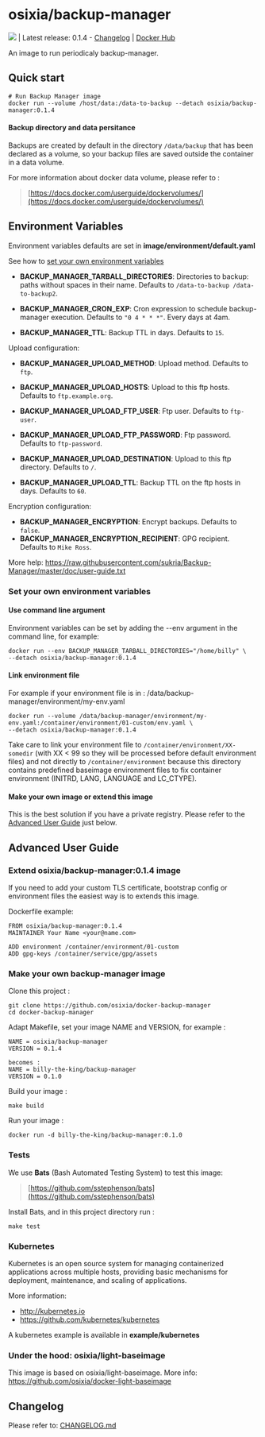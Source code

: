 # osixia/backup-manager

[![](https://badge.imagelayers.io/osixia/backup-manager:latest.svg)](https://imagelayers.io/?images=osixia/backup-manager:latest 'Get your own badge on imagelayers.io') | Latest release: 0.1.4 -  [Changelog](CHANGELOG.md) | [Docker Hub](https://hub.docker.com/r/osixia/backup-manager/) 

An image to run periodicaly backup-manager.

## Quick start

    # Run Backup Manager image
    docker run --volume /host/data:/data-to-backup --detach osixia/backup-manager:0.1.4

#### Backup directory and data persitance

Backups are created by default in the directory `/data/backup` that has been declared as a volume, so your backup files are saved outside the container in a data volume.

For more information about docker data volume, please refer to :

> [https://docs.docker.com/userguide/dockervolumes/](https://docs.docker.com/userguide/dockervolumes/)

## Environment Variables

Environment variables defaults are set in **image/environment/default.yaml**

See how to [set your own environment variables](#set-your-own-environment-variables)


- **BACKUP_MANAGER_TARBALL_DIRECTORIES**: Directories to backup: paths without spaces in their name. Defaults to `/data-to-backup /data-to-backup2`.

- **BACKUP_MANAGER_CRON_EXP**: Cron expression to schedule backup-manager execution. Defaults to `"0 4 * * *"`. Every days at 4am.

- **BACKUP_MANAGER_TTL**: Backup TTL in days. Defaults to `15`.

Upload configuration:

- **BACKUP_MANAGER_UPLOAD_METHOD**: Upload method. Defaults to `ftp`.

- **BACKUP_MANAGER_UPLOAD_HOSTS**: Upload to this ftp hosts. Defaults to `ftp.example.org`.

- **BACKUP_MANAGER_UPLOAD_FTP_USER**: Ftp user. Defaults to `ftp-user`.
- **BACKUP_MANAGER_UPLOAD_FTP_PASSWORD**: Ftp password. Defaults to `ftp-password`.
- **BACKUP_MANAGER_UPLOAD_DESTINATION**: Upload to this ftp directory.  Defaults to `/`.
- **BACKUP_MANAGER_UPLOAD_TTL**: Backup TTL on the ftp hosts in days. Defaults to `60`.

Encryption configuration:

- **BACKUP_MANAGER_ENCRYPTION**: Encrypt backups. Defaults to `false`.
- **BACKUP_MANAGER_ENCRYPTION_RECIPIENT**: GPG recipient. Defaults to `Mike Ross`.

More help: https://raw.githubusercontent.com/sukria/Backup-Manager/master/doc/user-guide.txt

### Set your own environment variables

#### Use command line argument
Environment variables can be set by adding the --env argument in the command line, for example:

	docker run --env BACKUP_MANAGER_TARBALL_DIRECTORIES="/home/billy" \
	--detach osixia/backup-manager:0.1.4

#### Link environment file

For example if your environment file is in :  /data/backup-manager/environment/my-env.yaml

	docker run --volume /data/backup-manager/environment/my-env.yaml:/container/environment/01-custom/env.yaml \
	--detach osixia/backup-manager:0.1.4

Take care to link your environment file to `/container/environment/XX-somedir` (with XX < 99 so they will be processed before default environment files) and not  directly to `/container/environment` because this directory contains predefined baseimage environment files to fix container environment (INITRD, LANG, LANGUAGE and LC_CTYPE).

#### Make your own image or extend this image

This is the best solution if you have a private registry. Please refer to the [Advanced User Guide](#advanced-user-guide) just below.

## Advanced User Guide

### Extend osixia/backup-manager:0.1.4 image

If you need to add your custom TLS certificate, bootstrap config or environment files the easiest way is to extends this image.

Dockerfile example:

    FROM osixia/backup-manager:0.1.4
    MAINTAINER Your Name <your@name.com>

    ADD environment /container/environment/01-custom
    ADD gpg-keys /container/service/gpg/assets


### Make your own backup-manager image

Clone this project :

	git clone https://github.com/osixia/docker-backup-manager
	cd docker-backup-manager

Adapt Makefile, set your image NAME and VERSION, for example :

	NAME = osixia/backup-manager
	VERSION = 0.1.4

	becomes :
	NAME = billy-the-king/backup-manager
	VERSION = 0.1.0

Build your image :

	make build

Run your image :

	docker run -d billy-the-king/backup-manager:0.1.0

### Tests

We use **Bats** (Bash Automated Testing System) to test this image:

> [https://github.com/sstephenson/bats](https://github.com/sstephenson/bats)

Install Bats, and in this project directory run :

	make test

### Kubernetes

Kubernetes is an open source system for managing containerized applications across multiple hosts, providing basic mechanisms for deployment, maintenance, and scaling of applications.

More information:
- http://kubernetes.io
- https://github.com/kubernetes/kubernetes

A kubernetes example is available in **example/kubernetes**

### Under the hood: osixia/light-baseimage

This image is based on osixia/light-baseimage.
More info: https://github.com/osixia/docker-light-baseimage

## Changelog

Please refer to: [CHANGELOG.md](CHANGELOG.md)
